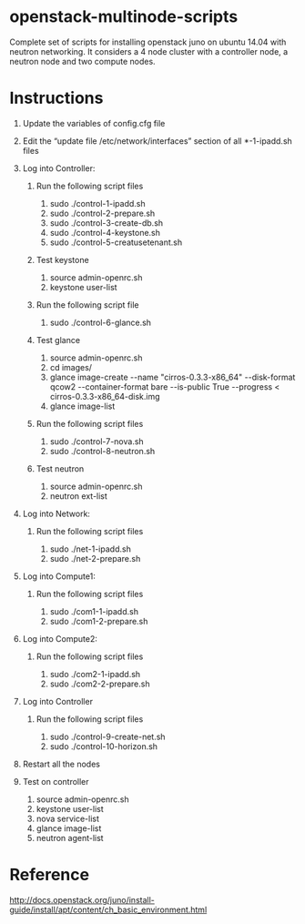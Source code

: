 # openstack-multinode-scripts

Complete set of scripts for installing openstack juno on ubuntu 14.04 with neutron networking. It considers a 4 node cluster with a controller node, a neutron node and two compute nodes.

# Instructions

1. Update the variables of config.cfg file

2. Edit the “update file /etc/network/interfaces” section of all *-1-ipadd.sh files

3. Log into Controller:

	1. Run the following script files

		1. sudo ./control-1-ipadd.sh
		2. sudo ./control-2-prepare.sh
		3. sudo ./control-3-create-db.sh
		4. sudo ./control-4-keystone.sh
		5. sudo ./control-5-creatusetenant.sh
		
	2. Test keystone
	
		1. source admin-openrc.sh
		2. keystone user-list
		
	3. Run the following script file
	
		1. sudo ./control-6-glance.sh
		
	4. Test glance
	
		1. source admin-openrc.sh
		2. cd images/
		3. glance image-create --name "cirros-0.3.3-x86_64" --disk-format qcow2 --container-format bare --is-public True --progress < cirros-0.3.3-x86_64-disk.img
		4. glance image-list
		
	5. Run the following script files
	
		1. sudo ./control-7-nova.sh
		2. sudo ./control-8-neutron.sh
	
	6. Test neutron
		
		1. source admin-openrc.sh
		2. neutron ext-list

4. Log into Network:
	
	1. Run the following script files
		
		1. sudo ./net-1-ipadd.sh
		2. sudo ./net-2-prepare.sh

5. Log into Compute1:
	
	1. Run the following script files
		
		1. sudo ./com1-1-ipadd.sh
		2. sudo ./com1-2-prepare.sh

6. Log into Compute2:
	
	1. Run the following script files
		
		1. sudo ./com2-1-ipadd.sh
		2. sudo ./com2-2-prepare.sh

7. Log into Controller
	
	1. Run the following script files
		
		1. sudo ./control-9-create-net.sh
		2. sudo ./control-10-horizon.sh

8. Restart all the nodes

9. Test on controller
	
	1. source admin-openrc.sh
	2. keystone user-list
	3. nova service-list
	4. glance image-list
	5. neutron agent-list

# Reference

<http://docs.openstack.org/juno/install-guide/install/apt/content/ch_basic_environment.html>
